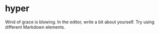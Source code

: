 # hyper
Wind of grace is blowing.
In the editor, write a bit about yourself. Try using different Markdown elements.
